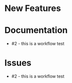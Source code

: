 # New Features

# Documentation

- #2 - this is a workflow test 
# Issues

- #2 - this is a workflow test 
